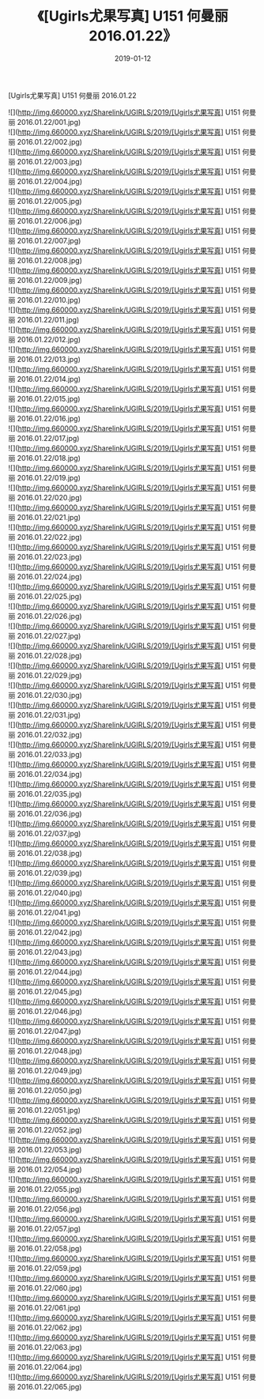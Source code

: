 ﻿---
layout: post
title:  《[Ugirls尤果写真] U151 何曼丽 2016.01.22》
date:   2019-01-12
img: http://img.660000.xyz/Sharelink/UGIRLS/2019/[Ugirls尤果写真] U151 何曼丽 2016.01.22/000.jpg
categories: [美女, 清纯, 唯美]
---

[Ugirls尤果写真] U151 何曼丽 2016.01.22

 ![](http://img.660000.xyz/Sharelink/UGIRLS/2019/[Ugirls尤果写真] U151 何曼丽 2016.01.22/001.jpg) <br>![](http://img.660000.xyz/Sharelink/UGIRLS/2019/[Ugirls尤果写真] U151 何曼丽 2016.01.22/002.jpg) <br>![](http://img.660000.xyz/Sharelink/UGIRLS/2019/[Ugirls尤果写真] U151 何曼丽 2016.01.22/003.jpg) <br>![](http://img.660000.xyz/Sharelink/UGIRLS/2019/[Ugirls尤果写真] U151 何曼丽 2016.01.22/004.jpg) <br>![](http://img.660000.xyz/Sharelink/UGIRLS/2019/[Ugirls尤果写真] U151 何曼丽 2016.01.22/005.jpg) <br>![](http://img.660000.xyz/Sharelink/UGIRLS/2019/[Ugirls尤果写真] U151 何曼丽 2016.01.22/006.jpg) <br>![](http://img.660000.xyz/Sharelink/UGIRLS/2019/[Ugirls尤果写真] U151 何曼丽 2016.01.22/007.jpg) <br>![](http://img.660000.xyz/Sharelink/UGIRLS/2019/[Ugirls尤果写真] U151 何曼丽 2016.01.22/008.jpg) <br>![](http://img.660000.xyz/Sharelink/UGIRLS/2019/[Ugirls尤果写真] U151 何曼丽 2016.01.22/009.jpg) <br>![](http://img.660000.xyz/Sharelink/UGIRLS/2019/[Ugirls尤果写真] U151 何曼丽 2016.01.22/010.jpg) <br>![](http://img.660000.xyz/Sharelink/UGIRLS/2019/[Ugirls尤果写真] U151 何曼丽 2016.01.22/011.jpg) <br>![](http://img.660000.xyz/Sharelink/UGIRLS/2019/[Ugirls尤果写真] U151 何曼丽 2016.01.22/012.jpg) <br>![](http://img.660000.xyz/Sharelink/UGIRLS/2019/[Ugirls尤果写真] U151 何曼丽 2016.01.22/013.jpg) <br>![](http://img.660000.xyz/Sharelink/UGIRLS/2019/[Ugirls尤果写真] U151 何曼丽 2016.01.22/014.jpg) <br>![](http://img.660000.xyz/Sharelink/UGIRLS/2019/[Ugirls尤果写真] U151 何曼丽 2016.01.22/015.jpg) <br>![](http://img.660000.xyz/Sharelink/UGIRLS/2019/[Ugirls尤果写真] U151 何曼丽 2016.01.22/016.jpg) <br>![](http://img.660000.xyz/Sharelink/UGIRLS/2019/[Ugirls尤果写真] U151 何曼丽 2016.01.22/017.jpg) <br>![](http://img.660000.xyz/Sharelink/UGIRLS/2019/[Ugirls尤果写真] U151 何曼丽 2016.01.22/018.jpg) <br>![](http://img.660000.xyz/Sharelink/UGIRLS/2019/[Ugirls尤果写真] U151 何曼丽 2016.01.22/019.jpg) <br>![](http://img.660000.xyz/Sharelink/UGIRLS/2019/[Ugirls尤果写真] U151 何曼丽 2016.01.22/020.jpg) <br>![](http://img.660000.xyz/Sharelink/UGIRLS/2019/[Ugirls尤果写真] U151 何曼丽 2016.01.22/021.jpg) <br>![](http://img.660000.xyz/Sharelink/UGIRLS/2019/[Ugirls尤果写真] U151 何曼丽 2016.01.22/022.jpg) <br>![](http://img.660000.xyz/Sharelink/UGIRLS/2019/[Ugirls尤果写真] U151 何曼丽 2016.01.22/023.jpg) <br>![](http://img.660000.xyz/Sharelink/UGIRLS/2019/[Ugirls尤果写真] U151 何曼丽 2016.01.22/024.jpg) <br>![](http://img.660000.xyz/Sharelink/UGIRLS/2019/[Ugirls尤果写真] U151 何曼丽 2016.01.22/025.jpg) <br>![](http://img.660000.xyz/Sharelink/UGIRLS/2019/[Ugirls尤果写真] U151 何曼丽 2016.01.22/026.jpg) <br>![](http://img.660000.xyz/Sharelink/UGIRLS/2019/[Ugirls尤果写真] U151 何曼丽 2016.01.22/027.jpg) <br>![](http://img.660000.xyz/Sharelink/UGIRLS/2019/[Ugirls尤果写真] U151 何曼丽 2016.01.22/028.jpg) <br>![](http://img.660000.xyz/Sharelink/UGIRLS/2019/[Ugirls尤果写真] U151 何曼丽 2016.01.22/029.jpg) <br>![](http://img.660000.xyz/Sharelink/UGIRLS/2019/[Ugirls尤果写真] U151 何曼丽 2016.01.22/030.jpg) <br>![](http://img.660000.xyz/Sharelink/UGIRLS/2019/[Ugirls尤果写真] U151 何曼丽 2016.01.22/031.jpg) <br>![](http://img.660000.xyz/Sharelink/UGIRLS/2019/[Ugirls尤果写真] U151 何曼丽 2016.01.22/032.jpg) <br>![](http://img.660000.xyz/Sharelink/UGIRLS/2019/[Ugirls尤果写真] U151 何曼丽 2016.01.22/033.jpg) <br>![](http://img.660000.xyz/Sharelink/UGIRLS/2019/[Ugirls尤果写真] U151 何曼丽 2016.01.22/034.jpg) <br>![](http://img.660000.xyz/Sharelink/UGIRLS/2019/[Ugirls尤果写真] U151 何曼丽 2016.01.22/035.jpg) <br>![](http://img.660000.xyz/Sharelink/UGIRLS/2019/[Ugirls尤果写真] U151 何曼丽 2016.01.22/036.jpg) <br>![](http://img.660000.xyz/Sharelink/UGIRLS/2019/[Ugirls尤果写真] U151 何曼丽 2016.01.22/037.jpg) <br>![](http://img.660000.xyz/Sharelink/UGIRLS/2019/[Ugirls尤果写真] U151 何曼丽 2016.01.22/038.jpg) <br>![](http://img.660000.xyz/Sharelink/UGIRLS/2019/[Ugirls尤果写真] U151 何曼丽 2016.01.22/039.jpg) <br>![](http://img.660000.xyz/Sharelink/UGIRLS/2019/[Ugirls尤果写真] U151 何曼丽 2016.01.22/040.jpg) <br>![](http://img.660000.xyz/Sharelink/UGIRLS/2019/[Ugirls尤果写真] U151 何曼丽 2016.01.22/041.jpg) <br>![](http://img.660000.xyz/Sharelink/UGIRLS/2019/[Ugirls尤果写真] U151 何曼丽 2016.01.22/042.jpg) <br>![](http://img.660000.xyz/Sharelink/UGIRLS/2019/[Ugirls尤果写真] U151 何曼丽 2016.01.22/043.jpg) <br>![](http://img.660000.xyz/Sharelink/UGIRLS/2019/[Ugirls尤果写真] U151 何曼丽 2016.01.22/044.jpg) <br>![](http://img.660000.xyz/Sharelink/UGIRLS/2019/[Ugirls尤果写真] U151 何曼丽 2016.01.22/045.jpg) <br>![](http://img.660000.xyz/Sharelink/UGIRLS/2019/[Ugirls尤果写真] U151 何曼丽 2016.01.22/046.jpg) <br>![](http://img.660000.xyz/Sharelink/UGIRLS/2019/[Ugirls尤果写真] U151 何曼丽 2016.01.22/047.jpg) <br>![](http://img.660000.xyz/Sharelink/UGIRLS/2019/[Ugirls尤果写真] U151 何曼丽 2016.01.22/048.jpg) <br>![](http://img.660000.xyz/Sharelink/UGIRLS/2019/[Ugirls尤果写真] U151 何曼丽 2016.01.22/049.jpg) <br>![](http://img.660000.xyz/Sharelink/UGIRLS/2019/[Ugirls尤果写真] U151 何曼丽 2016.01.22/050.jpg) <br>![](http://img.660000.xyz/Sharelink/UGIRLS/2019/[Ugirls尤果写真] U151 何曼丽 2016.01.22/051.jpg) <br>![](http://img.660000.xyz/Sharelink/UGIRLS/2019/[Ugirls尤果写真] U151 何曼丽 2016.01.22/052.jpg) <br>![](http://img.660000.xyz/Sharelink/UGIRLS/2019/[Ugirls尤果写真] U151 何曼丽 2016.01.22/053.jpg) <br>![](http://img.660000.xyz/Sharelink/UGIRLS/2019/[Ugirls尤果写真] U151 何曼丽 2016.01.22/054.jpg) <br>![](http://img.660000.xyz/Sharelink/UGIRLS/2019/[Ugirls尤果写真] U151 何曼丽 2016.01.22/055.jpg) <br>![](http://img.660000.xyz/Sharelink/UGIRLS/2019/[Ugirls尤果写真] U151 何曼丽 2016.01.22/056.jpg) <br>![](http://img.660000.xyz/Sharelink/UGIRLS/2019/[Ugirls尤果写真] U151 何曼丽 2016.01.22/057.jpg) <br>![](http://img.660000.xyz/Sharelink/UGIRLS/2019/[Ugirls尤果写真] U151 何曼丽 2016.01.22/058.jpg) <br>![](http://img.660000.xyz/Sharelink/UGIRLS/2019/[Ugirls尤果写真] U151 何曼丽 2016.01.22/059.jpg) <br>![](http://img.660000.xyz/Sharelink/UGIRLS/2019/[Ugirls尤果写真] U151 何曼丽 2016.01.22/060.jpg) <br>![](http://img.660000.xyz/Sharelink/UGIRLS/2019/[Ugirls尤果写真] U151 何曼丽 2016.01.22/061.jpg) <br>![](http://img.660000.xyz/Sharelink/UGIRLS/2019/[Ugirls尤果写真] U151 何曼丽 2016.01.22/062.jpg) <br>![](http://img.660000.xyz/Sharelink/UGIRLS/2019/[Ugirls尤果写真] U151 何曼丽 2016.01.22/063.jpg) <br>![](http://img.660000.xyz/Sharelink/UGIRLS/2019/[Ugirls尤果写真] U151 何曼丽 2016.01.22/064.jpg) <br>![](http://img.660000.xyz/Sharelink/UGIRLS/2019/[Ugirls尤果写真] U151 何曼丽 2016.01.22/065.jpg) <br>